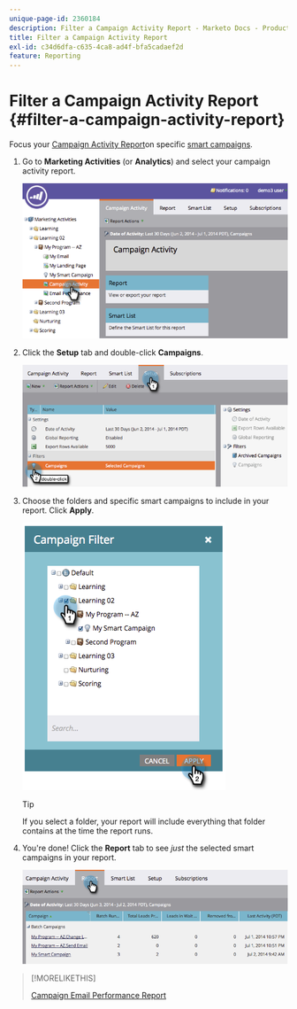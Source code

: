 ```yaml
---
unique-page-id: 2360184
description: Filter a Campaign Activity Report - Marketo Docs - Product Documentation
title: Filter a Campaign Activity Report
exl-id: c34d6dfa-c635-4ca8-ad4f-bfa5cadaef2d
feature: Reporting
---
```

# Filter a Campaign Activity Report {#filter-a-campaign-activity-report}

Focus your [Campaign Activity Report](/help/marketo/product-docs/reporting/basic-reporting/report-types/campaign-activity-report.md)on specific [smart campaigns](/help/marketo/product-docs/core-marketo-concepts/smart-campaigns/creating-a-smart-campaign/understanding-batch-and-trigger-smart-campaigns.md).

1. Go to **Marketing Activities** (or **Analytics**) and select your campaign activity report.

   ![](assets/image2014-9-16-16-3a13-3a56.png)

1. Click the **Setup** tab and double-click **Campaigns**.

   ![](assets/image2014-9-16-16-3a14-3a1.png)

1. Choose the folders and specific smart campaigns to include in your report. Click **Apply**.

   ![](assets/image2014-9-16-16-3a14-3a11.png)

   >[!TIP]
   >
   >If you select a folder, your report will include everything that folder contains at the time the report runs.

1. You're done! Click the **Report** tab to see _just_ the selected smart campaigns in your report.

   ![](assets/image2014-9-16-16-3a14-3a32.png)

>[!MORELIKETHIS]
>
>[Campaign Email Performance Report](/help/marketo/product-docs/reporting/basic-reporting/report-types/campaign-email-performance-report.md)

